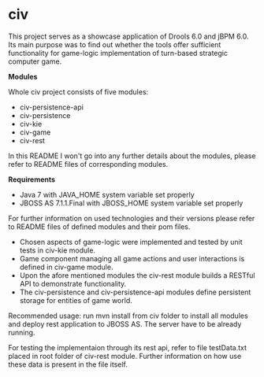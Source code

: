 civ
===

This project serves as a showcase application of Drools 6.0 and jBPM 6.0. Its main purpose was to find out whether the tools offer sufficient functionality for game-logic implementation of turn-based strategic computer game.

**Modules**

Whole civ project consists of five modules:
* civ-persistence-api
* civ-persistence
* civ-kie
* civ-game
* civ-rest

In this README I won't go into any further details about the modules, please refer to README files of corresponding modules.

**Requirements**
* Java 7 with JAVA_HOME system variable set properly
* JBOSS AS 7.1.1.Final with JBOSS_HOME system variable set properly

For further information on used technologies and their versions please refer to README files of defined modules and their pom files.

* Chosen aspects of game-logic were implemented and tested by unit tests in civ-kie module.
* Game component managing all game actions and user interactions is defined in civ-game module.
* Upon the afore mentioned modules the civ-rest module builds a RESTful API to demonstrate functionality.
* The civ-persistence and civ-persistence-api modules define persistent storage for entities of game world.

Recommended usage: run mvn install from civ folder to install all modules and deploy rest application to JBOSS AS. The server have to be already running.

For testing the implementaion through its rest api, refer to file testData.txt placed in root folder of civ-rest module. Further information on how use these data is present in the file itself.
